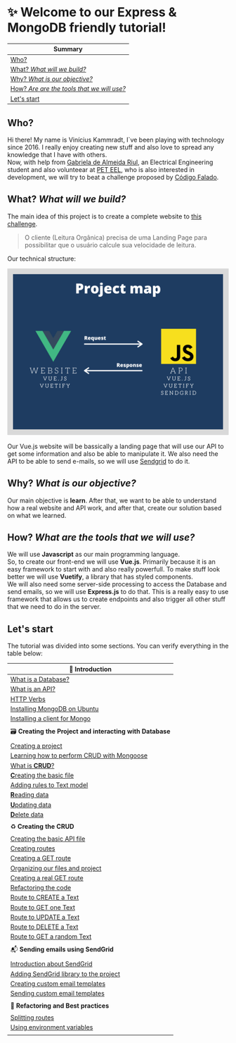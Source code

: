 # :sparkles: **Welcome to our Express & MongoDB friendly tutorial!**

|Summary                                                                                    | 
|-                                                                                          | 
| [Who?](#who)                                                                              | 
| [What? *What will we build?*](#what-what-will-we-build)                                   |
| [Why? *What is our objective?*](#why-what-is-our-objective)                               |
| [How? *Are are the tools that we will use?*](#how-what-are-the-tools-that-we-will-use)    | 
| [Let's start](#let's-start)

## Who?
Hi there! My name is Vinícius Kammradt, I`ve been playing with technology since 2016. I really enjoy creating new stuff and also love to spread any knowledge that I have with others.  
Now, with help from [Gabriela de Almeida Riul](https://www.linkedin.com/in/gabriela-de-almeida-riul-2a1321184/), an Electrical Engineering student and also volunteear at [PET EEL](http://www.peteel.ufsc.br/), who is also interested in development, we will try to beat a challenge proposed by [Código Falado](https://github.com/codigofalado).

## What? *What will we build?*
The main idea of this project is to create a complete website to [this challenge](https://github.com/codigofalado/desafio333/blob/master/2020-Janeiro-Leitura-Organica/README.md). 
> O cliente (Leitura Orgânica) precisa de uma Landing Page para possibilitar que o usuário calcule sua velocidade de leitura.  

Our technical structure:
<div align="center">
    <img src="./images/structure.png">
</div> 

Our Vue.js website will be bassically a landing page that will use our API to get some information and also be able to manipulate it. We also need the API to be able to send e-mails, so we will use [Sendgrid](https://sendgrid.com/) to do it.


## Why? *What is our objective?*
Our main objective is **learn**. After that, we want to be able to understand how a real website and API work, and after that, create our solution based on what we learned.   


## How? *What are the tools that we will use?*
We will use **Javascript** as our main programming language.  
So, to create our front-end we will use **Vue.js**. Primarily because it is an easy framework to start with and also really powerfull. To make stuff look better we will use **Vuetify**, a library that has styled components.  
We will also need some server-side processing to access the Database and send emails, so we will use **Express.js** to do that. This is a really easy to use framework that allows us to create endpoints and also trigger all other stuff that we need to do in the server.  

## Let's start

The tutorial was divided into some sections. You can verify everything in the table below:

| :speech_balloon: **Introduction**                                     |
| -                                                                 |
| [What is a Database?](https://github.com/kammradt-archives/tutorial-express-mongodb/blob/feature/adding-authentication/NOTES/INTRODUCTION.md#what-is-a-database)                        |           
| [What is an API?](https://github.com/kammradt-archives/tutorial-express-mongodb/blob/feature/adding-authentication/NOTES/INTRODUCTION.md#what-is-an-api)                                |   
| [HTTP Verbs](https://github.com/kammradt-archives/tutorial-express-mongodb/blob/feature/adding-authentication/NOTES/INTRODUCTION.md#http-verbs)                                         |
| [Installing MongoDB on Ubuntu](https://github.com/kammradt-archives/tutorial-express-mongodb/blob/feature/adding-authentication/NOTES/INTRODUCTION.md#installing-mongodb-on-ubuntu)     | 
| [Installing a client for Mongo](https://github.com/kammradt-archives/tutorial-express-mongodb/blob/feature/adding-authentication/NOTES/INTRODUCTION.md#installing-a-client-for-mongo)   | 
| | 
| :card_file_box: **Creating the Project and interacting with Database**                      | 
| |                                                                                           |
| [Creating a project](#creating-a-project)                                                   |
| [Learning how to perform CRUD with Mongoose](#learning-how-to-perform-crud-with-mongoose)   | 
| [What is **CRUD**?](#what-is-crud)                                                          |
| [**C**reating the basic file](#creating-the-basic-file)                                     | 
| [Adding rules to Text model](#adding-rules-to-text-model)                                   |
| [**R**eading data](#reading-data)                                                           | 
| [**U**pdating data](#updating-data)                                                         |
| [**D**elete data](#delete-data)                                                             |
| |
| :recycle: **Creating the CRUD**                                       |
| |
| [Creating the basic API file](#Creating-the-basic-API-file)           | 
| [Creating routes](#Creating-routes)                                   |
| [Creating a GET route](#Creating-a-GET-route)                         |
| [Organizing our files and project](#Organizing-our-files-and-project) |
| [Creating a real GET route](#Creating-a-real-GET-route)               |
| [Refactoring the code](#Refactoring-the-code)                         |
| [Route to CREATE a Text](#Route-to-CREATE-a-Text)                     |
| [Route to GET one Text](#Route-to-GET-one-Text)                       |
| [Route to UPDATE a Text](#Route-to-UPDATE-a-Text)                     |
| [Route to DELETE a Text](#Route-to-DELETE-a-Text)                     |
| [Route to GET a random Text](#Route-to-GET-a-random-Text)             |
| | 
| :mailbox_with_mail: **Sending emails using SendGrid**                              |
| | 
| [Introduction about SendGrid](#Introduction-about-SendGrid)                        |
| [Adding SendGrid library to the project](#Adding-SendGrid-library-to-the-project)  |
| [Creating custom email templates](#Creating-custom-email-templates)                |
| [Sending custom email templates](#Sending-custom-email-templates)                  |
| |
| :art: **Refactoring and Best practices**                         |
| |
| [Splitting routes](#Splitting-routes)                        |
| [Using environment variables](#Using-environment-variables)  |
| |
